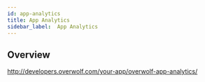 ```yaml
---
id: app-analytics
title: App Analytics
sidebar_label:  App Analytics
---
```



## Overview

http://developers.overwolf.com/your-app/overwolf-app-analytics/

